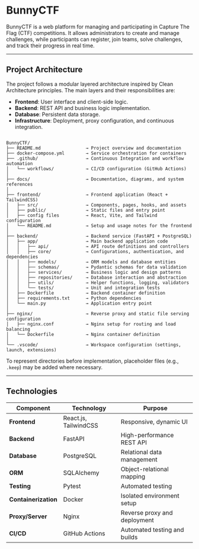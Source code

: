 # BunnyCTF

BunnyCTF is a web platform for managing and participating in Capture The Flag (CTF) competitions. It allows administrators to create and manage challenges, while participants can register, join teams, solve challenges, and track their progress in real time.

---

## Project Architecture

The project follows a modular layered architecture inspired by Clean Architecture principles. The main layers and their responsibilities are:

- **Frontend**: User interface and client-side logic.  
- **Backend**: REST API and business logic implementation.  
- **Database**: Persistent data storage.  
- **Infrastructure**: Deployment, proxy configuration, and continuous integration.

```

BunnyCTF/
├── README.md                 → Project overview and documentation
├── docker-compose.yml        → Service orchestration for containers
├── .github/                  → Continuous Integration and workflow automation
│   └── workflows/            → CI/CD configuration (GitHub Actions)
│
├── docs/                     → Documentation, diagrams, and system references
│
├── frontend/                 → Frontend application (React + TailwindCSS)
│   ├── src/                  → Components, pages, hooks, and assets
│   ├── public/               → Static files and entry point
│   ├── config files          → React, Vite, and Tailwind configuration
│   └── README.md             → Setup and usage notes for the frontend
│
├── backend/                  → Backend service (FastAPI + PostgreSQL)
│   ├── app/                  → Main backend application code
│   │   ├── api/              → API route definitions and controllers
│   │   ├── core/             → Configurations, authentication, and dependencies
│   │   ├── models/           → ORM models and database entities
│   │   ├── schemas/          → Pydantic schemas for data validation
│   │   ├── services/         → Business logic and design patterns
│   │   ├── repositories/     → Database interaction and abstraction
│   │   ├── utils/            → Helper functions, logging, validators
│   │   └── tests/            → Unit and integration tests
│   ├── Dockerfile            → Backend container definition
│   ├── requirements.txt      → Python dependencies
│   └── main.py               → Application entry point
│
├── nginx/                    → Reverse proxy and static file serving configuration
│   ├── nginx.conf            → Nginx setup for routing and load balancing
│   └── Dockerfile            → Nginx container definition
│
└── .vscode/                  → Workspace configuration (settings, launch, extensions)

```

To represent directories before implementation, placeholder files (e.g., `.keep`) may be added where necessary.

---

## Technologies

| Component | Technology | Purpose |
|------------|-------------|----------|
| **Frontend** | React.js, TailwindCSS | Responsive, dynamic UI |
| **Backend** | FastAPI | High-performance REST API |
| **Database** | PostgreSQL | Relational data management |
| **ORM** | SQLAlchemy | Object-relational mapping |
| **Testing** | Pytest | Automated testing |
| **Containerization** | Docker | Isolated environment setup |
| **Proxy/Server** | Nginx | Reverse proxy and deployment |
| **CI/CD** | GitHub Actions | Automated testing and builds |
